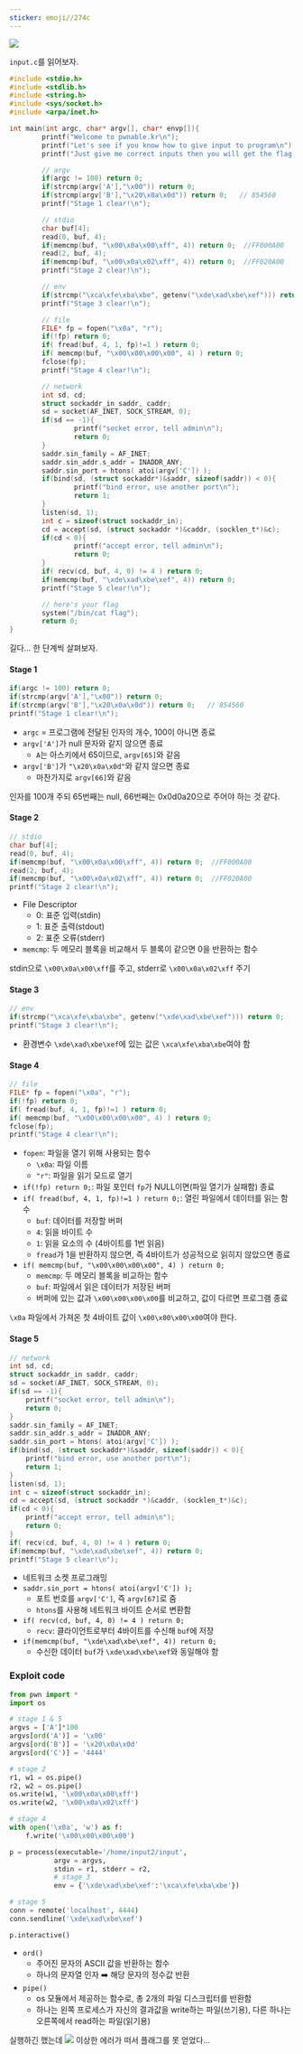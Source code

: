 ```yaml
---
sticker: emoji//274c
---
```

![](Attachments/A49BB709-E2C2-44C1-8663-4DEC017985C0.png)

`input.c`를 읽어보자.

```c
#include <stdio.h>
#include <stdlib.h>
#include <string.h>
#include <sys/socket.h>
#include <arpa/inet.h>

int main(int argc, char* argv[], char* envp[]){
        printf("Welcome to pwnable.kr\n");
        printf("Let's see if you know how to give input to program\n");
        printf("Just give me correct inputs then you will get the flag :)\n");

        // argv
        if(argc != 100) return 0;
        if(strcmp(argv['A'],"\x00")) return 0;
        if(strcmp(argv['B'],"\x20\x0a\x0d")) return 0;   // 854560
        printf("Stage 1 clear!\n");

        // stdio
        char buf[4];
        read(0, buf, 4);
        if(memcmp(buf, "\x00\x0a\x00\xff", 4)) return 0;  //FF000A00
        read(2, buf, 4);
        if(memcmp(buf, "\x00\x0a\x02\xff", 4)) return 0;  //FF020A00
        printf("Stage 2 clear!\n");

        // env
        if(strcmp("\xca\xfe\xba\xbe", getenv("\xde\xad\xbe\xef"))) return 0;
        printf("Stage 3 clear!\n");

        // file
        FILE* fp = fopen("\x0a", "r");
        if(!fp) return 0;
        if( fread(buf, 4, 1, fp)!=1 ) return 0;
        if( memcmp(buf, "\x00\x00\x00\x00", 4) ) return 0;
        fclose(fp);
        printf("Stage 4 clear!\n");

        // network
        int sd, cd;
        struct sockaddr_in saddr, caddr;
        sd = socket(AF_INET, SOCK_STREAM, 0);
        if(sd == -1){
                printf("socket error, tell admin\n");
                return 0;
        }
        saddr.sin_family = AF_INET;
        saddr.sin_addr.s_addr = INADDR_ANY;
        saddr.sin_port = htons( atoi(argv['C']) );
        if(bind(sd, (struct sockaddr*)&saddr, sizeof(saddr)) < 0){
                printf("bind error, use another port\n");
                return 1;
        }
        listen(sd, 1);
        int c = sizeof(struct sockaddr_in);
        cd = accept(sd, (struct sockaddr *)&caddr, (socklen_t*)&c);
        if(cd < 0){
                printf("accept error, tell admin\n");
                return 0;
        }
        if( recv(cd, buf, 4, 0) != 4 ) return 0;
        if(memcmp(buf, "\xde\xad\xbe\xef", 4)) return 0;
        printf("Stage 5 clear!\n");

        // here's your flag
        system("/bin/cat flag");
        return 0;
}
```

길다...
한 단계씩 살펴보자.

#### Stage 1
```c
if(argc != 100) return 0;
if(strcmp(argv['A'],"\x00")) return 0;
if(strcmp(argv['B'],"\x20\x0a\x0d")) return 0;   // 854560
printf("Stage 1 clear!\n");
```
- `argc` = 프로그램에 전달된 인자의 개수, 100이 아니면 종료
- `argv['A']`가 null 문자와 같지 않으면 종료
	- `A`는 아스키에서 65이므로, `argv[65]`와 같음
- `argv['B']`가 `"\x20\x0a\x0d"`와 같지 않으면 종료
	- 마찬가지로 `argv[66]`와 같음

인자를 100개 주되 65번째는 null, 66번째는 0x0d0a20으로 주어야 하는 것 같다.


#### Stage 2
```c
// stdio
char buf[4];
read(0, buf, 4);
if(memcmp(buf, "\x00\x0a\x00\xff", 4)) return 0;  //FF000A00
read(2, buf, 4);
if(memcmp(buf, "\x00\x0a\x02\xff", 4)) return 0;  //FF020A00
printf("Stage 2 clear!\n");
```
-  File Descriptor
	- 0: 표준 입력(stdin)
	- 1: 표준 출력(stdout)
	- 2: 표준 오류(stderr)
- `memcmp`: 두 메모리 블록을 비교해서 두 블록이 같으면 0을 반환하는 함수

stdin으로 `\x00\x0a\x00\xff`를 주고, stderr로 `\x00\x0a\x02\xff` 주기


#### Stage 3
```c
// env
if(strcmp("\xca\xfe\xba\xbe", getenv("\xde\xad\xbe\xef"))) return 0;
printf("Stage 3 clear!\n");
```
- 환경변수 `\xde\xad\xbe\xef`에 있는 값은 `\xca\xfe\xba\xbe`여야 함


#### Stage 4
```c
// file
FILE* fp = fopen("\x0a", "r");
if(!fp) return 0;
if( fread(buf, 4, 1, fp)!=1 ) return 0;
if( memcmp(buf, "\x00\x00\x00\x00", 4) ) return 0;
fclose(fp);
printf("Stage 4 clear!\n");
```
- `fopen`: 파일을 열기 위해 사용되는 함수
	- `\x0a`: 파일 이름
	- `"r"`: 파일을 읽기 모드로 열기
- `if(!fp) return 0;`: 파일 포인터 `fp`가 NULL이면(파일 열기가 실패함) 종료
- `if( fread(buf, 4, 1, fp)!=1 ) return 0;`: 열린 파일에서 데이터를 읽는 함수
	- `buf`: 데이터를 저장할 버퍼
	- `4`: 읽을 바이트 수
	- `1`: 읽을 요소의 수 (4바이트를 1번 읽음)
	- `fread`가 1을 반환하지 않으면, 즉 4바이트가 성공적으로 읽히지 않았으면 종료
- `if( memcmp(buf, "\x00\x00\x00\x00", 4) ) return 0;`
	- `memcmp`: 두 메모리 블록을 비교하는 함수
	- `buf`: 파일에서 읽은 데이터가 저장된 버퍼
	- 버퍼에 있는 값과 `\x00\x00\x00\x00`를 비교하고, 값이 다르면 프로그램 종료

`\x0a` 파일에서 가져온 첫 4바이트 값이 `\x00\x00\x00\x00`여야 한다.


#### Stage 5
```c
// network
int sd, cd;
struct sockaddr_in saddr, caddr;
sd = socket(AF_INET, SOCK_STREAM, 0);
if(sd == -1){
	printf("socket error, tell admin\n");
	return 0;
}
saddr.sin_family = AF_INET;
saddr.sin_addr.s_addr = INADDR_ANY;
saddr.sin_port = htons( atoi(argv['C']) );
if(bind(sd, (struct sockaddr*)&saddr, sizeof(saddr)) < 0){
	printf("bind error, use another port\n");
	return 1;
}
listen(sd, 1);
int c = sizeof(struct sockaddr_in);
cd = accept(sd, (struct sockaddr *)&caddr, (socklen_t*)&c);
if(cd < 0){
	printf("accept error, tell admin\n");
	return 0;
}
if( recv(cd, buf, 4, 0) != 4 ) return 0;
if(memcmp(buf, "\xde\xad\xbe\xef", 4)) return 0;
printf("Stage 5 clear!\n");
```
- 네트워크 소켓 프로그래밍
- `saddr.sin_port = htons( atoi(argv['C']) );`
	- 포트 번호를 `argv['C']`, 즉 `argv[67]`로 줌
	- `htons`를 사용해 네트워크 바이트 순서로 변환함
- `if( recv(cd, buf, 4, 0) != 4 ) return 0;`
	- `recv`: 클라이언트로부터 4바이트를 수신해 `buf`에 저장
- `if(memcmp(buf, "\xde\xad\xbe\xef", 4)) return 0;`
	- 수신한 데이터 `buf`가 `\xde\xad\xbe\xef`와 동일해야 함


### Exploit code

```python
from pwn import *
import os

# stage 1 & 5
argvs = ['A']*100
argvs[ord('A')] = '\x00'
argvs[ord('B')] = '\x20\x0a\x0d'
argvs[ord('C')] = '4444'

# stage 2
r1, w1 = os.pipe()
r2, w2 = os.pipe()
os.write(w1, '\x00\x0a\x00\xff')
os.write(w2, '\x00\x0a\x02\xff')

# stage 4
with open('\x0a', 'w') as f:
	f.write('\x00\x00\x00\x00')

p = process(executable='/home/input2/input',
		   argv = argvs,
		   stdin = r1, stderr = r2,
		   # stage 3
		   env = {'\xde\xad\xbe\xef':'\xca\xfe\xba\xbe'})

# stage 5
conn = remote('localhost', 4444)
conn.sendline('\xde\xad\xbe\xef')

p.interactive()
```

- `ord()`
	- 주어진 문자의 ASCII 값을 반환하는 함수
	- 하나의 문자열 인자 ➡️ 해당 문자의 정수값 반환
- `pipe()`
	- os 모듈에서 제공하는 함수로, 총 2개의 파일 디스크립터를 반환함
	- 하나는 왼쪽 프로세스가 자신의 결과값을 write하는 파일(쓰기용), 다른 하나는 오른쪽에서 read하는 파일(읽기용)


실행하긴 했는데
![](Attachments/1B3BE44E-3BD8-4CDD-832F-AEEDB53C8347.png)
이상한 에러가 떠서 플래그를 못 얻었다...